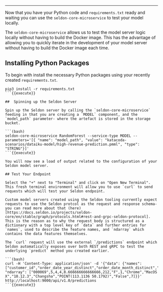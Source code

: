 ----

Now that you have your Python code and `requirements.txt` ready and waiting you can use the `seldon-core-microservice` to test your model locally.

The `seldon-core-microservice` allows us to test the model server logic locally without having to build the Docker image. This has the advantage of allowing you to quickly iterate in the development of your model server without having to build the Docker image each time.

## Installing Python Packages

To begin with install the necessary Python packages using your recently created `requirements.txt`.

```(python)
pip3 install -r requirements.txt
```{{execute}}

##  Spinning up the Seldon Server

Spin up the Seldon server by calling the `seldon-core-microservice` feeding in that you are creating a `MODEL` component, and the `model_path` parameter- where the artefact is stored in the storage bucket. 

```(bash)
seldon-core-microservice RandomForest --service-type MODEL --parameters='[{ "name": "model_path", "value": "katacoda-scenarios/dataiku-model/high-revenue-prediction.pmml", "type": "STRING"}]'
```{{execute}}

You will now see a load of output related to the configuration of your Seldon model server. 

## Test Your Endpoint

Select the "+" next to "Terminal" and click on "Open New Terminal". This fresh terminal environment will allow you to use `curl` to send requests which will test your Seldon endpoint.

Custom model servers created using the Seldon tooling currently expect requests to use the Seldon protcol as the request and response schema- you can read more about that (here)[https://docs.seldon.io/projects/seldon-core/en/stable/graph/protocols.html#rest-and-grpc-seldon-protocol]. This is the reason as to why the request body is structured as a dictionary with a top level key of `data` and further entries for `names`, used to describe the feature names, and `ndarray` which contains the data features themselves.

The `curl` request will use the external `/predictions` endpoint which Seldon automatically exposes over both REST and gRPC to test the underlying `predict` method you created earlier. 

```(bash)
curl -H 'Content-Type: application/json' -d '{"data": {"names":["customer_id","order_date_year_distinct","order_date_month_distinct","order_day_of_week_distinct","pages_visited_avg","total_sum","gender","age_first_order","user_agent_brand","user_agent_os","user_agent_osversion","ip_address_city","ip_address_geopoint","campaign","count"], "ndarray": ["000069",5,4,4,8.666666666666666,212,"F",1,"Chrome","MacOS X","10.12.3","Changsha","POINT(113.1136 50.1792)","False",7]}}' http://localhost:9000/api/v1.0/predictions
```{{execute}}
